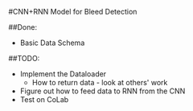#CNN+RNN Model for Bleed Detection


##Done:
- Basic Data Schema

##TODO:
- Implement the Dataloader
    - How to return data - look at others' work
- Figure out how to feed data to RNN from the CNN
- Test on CoLab
